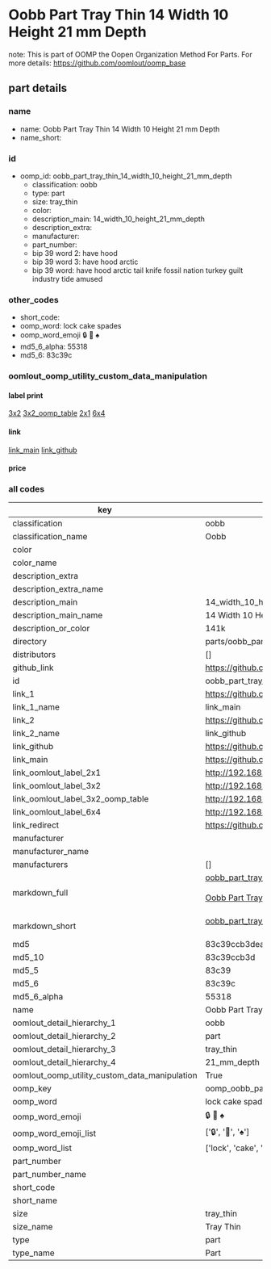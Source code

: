 # Oobb Part Tray Thin 14 Width 10 Height 21 mm Depth  

note: This is part of OOMP the Oopen Organization Method For Parts. For more details: https://github.com/oomlout/oomp_base

##  part details
  







### name
* name: Oobb Part Tray Thin 14 Width 10 Height 21 mm Depth
* name_short: 
### id
* oomp_id: oobb_part_tray_thin_14_width_10_height_21_mm_depth
  * classification: oobb
  * type: part
  * size: tray_thin
  * color: 
  * description_main: 14_width_10_height_21_mm_depth
  * description_extra: 
  * manufacturer: 
  * part_number: 
  * bip 39 word 2: have hood
  * bip 39 word 3: have hood arctic
  * bip 39 word: have hood arctic tail knife fossil nation turkey guilt industry tide amused

### other_codes
* short_code: 
* oomp_word: lock cake spades
* oomp_word_emoji :lock: :cake: :spades:
* md5_6_alpha: 55318
* md5_6: 83c39c






### oomlout_oomp_utility_custom_data_manipulation
#### label print
[3x2](http://192.168.1.245:1112/?label=oomp%2055318)
[3x2_oomp_table](http://192.168.1.108:1112/?label=oomp%2055318)
[2x1](http://192.168.1.242:1112/?label=oomp%2055318)
[6x4](http://192.168.1.55:1112/?label=oomp%2055318)    

#### link

[link_main](https://github.com/oomlout/oomlout_oomp_version_1_messy/tree/main/parts/oobb_part_tray_thin_14_width_10_height_21_mm_depth) [link_github](https://github.com/oomlout/oomlout_oomp_version_1_messy/tree/main/parts/oobb_part_tray_thin_14_width_10_height_21_mm_depth)                             

#### price







### all codes 
| key | value |  
| --- | --- |  
| classification | oobb |  
| classification_name | Oobb |  
| color |  |  
| color_name |  |  
| description_extra |  |  
| description_extra_name |  |  
| description_main | 14_width_10_height_21_mm_depth |  
| description_main_name | 14 Width 10 Height 21 mm Depth |  
| description_or_color | 141k |  
| directory | parts/oobb_part_tray_thin_14_width_10_height_21_mm_depth |  
| distributors | [] |  
| github_link | https://github.com/oomlout/oomlout_oomp_part_src/tree/main/parts/oobb_part_tray_thin_14_width_10_height_21_mm_depth |  
| id | oobb_part_tray_thin_14_width_10_height_21_mm_depth |  
| link_1 | https://github.com/oomlout/oomlout_oomp_version_1_messy/tree/main/parts/oobb_part_tray_thin_14_width_10_height_21_mm_depth |  
| link_1_name | link_main |  
| link_2 | https://github.com/oomlout/oomlout_oomp_version_1_messy/tree/main/parts/oobb_part_tray_thin_14_width_10_height_21_mm_depth |  
| link_2_name | link_github |  
| link_github | https://github.com/oomlout/oomlout_oomp_version_1_messy/tree/main/parts/oobb_part_tray_thin_14_width_10_height_21_mm_depth |  
| link_main | https://github.com/oomlout/oomlout_oomp_version_1_messy/tree/main/parts/oobb_part_tray_thin_14_width_10_height_21_mm_depth |  
| link_oomlout_label_2x1 | http://192.168.1.242:1112/?label=oomp%2055318 |  
| link_oomlout_label_3x2 | http://192.168.1.245:1112/?label=oomp%2055318 |  
| link_oomlout_label_3x2_oomp_table | http://192.168.1.108:1112/?label=oomp%2055318 |  
| link_oomlout_label_6x4 | http://192.168.1.55:1112/?label=oomp%2055318 |  
| link_redirect | https://github.com/oomlout/oomlout_oomp_version_1_messy/tree/main/parts/oobb_part_tray_thin_14_width_10_height_21_mm_depth |  
| manufacturer |  |  
| manufacturer_name |  |  
| manufacturers | [] |  
| markdown_full | [oobb_part_tray_thin_14_width_10_height_21_mm_depth](none)<br>[](none)<br>[Oobb Part Tray Thin 14 Width 10 Height 21 Mm Depth](none)<br><br> |  
| markdown_short | [oobb_part_tray_thin_14_width_10_height_21_mm_depth](none)<br><br> |  
| md5 | 83c39ccb3deab2696fbdddd4165b534d |  
| md5_10 | 83c39ccb3d |  
| md5_5 | 83c39 |  
| md5_6 | 83c39c |  
| md5_6_alpha | 55318 |  
| name | Oobb Part Tray Thin 14 Width 10 Height 21 mm Depth |  
| oomlout_detail_hierarchy_1 | oobb |  
| oomlout_detail_hierarchy_2 | part |  
| oomlout_detail_hierarchy_3 | tray_thin |  
| oomlout_detail_hierarchy_4 | 21_mm_depth |  
| oomlout_oomp_utility_custom_data_manipulation | True |  
| oomp_key | oomp_oobb_part_tray_thin_14_width_10_height_21_mm_depth |  
| oomp_word | lock cake spades |  
| oomp_word_emoji | :lock: :cake: :spades: |  
| oomp_word_emoji_list | [':lock:', ':cake:', ':spades:'] |  
| oomp_word_list | ['lock', 'cake', 'spades'] |  
| part_number |  |  
| part_number_name |  |  
| short_code |  |  
| short_name |  |  
| size | tray_thin |  
| size_name | Tray Thin |  
| type | part |  
| type_name | Part |  

